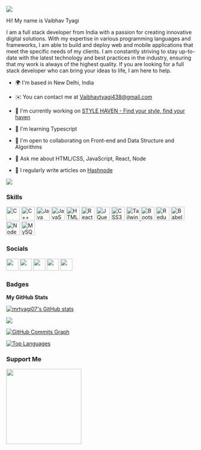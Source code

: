 ![](https://media.tenor.com/2uyENRmiUt0AAAAM/coding.gif)

Hi! My name is Vaibhav Tyagi


I am a full stack developer from India with a passion for creating innovative digital solutions. With my expertise in various programming languages and frameworks, I am able to build and deploy web and mobile applications that meet the specific needs of my clients. I am constantly striving to stay up-to-date with the latest technology and best practices in the industry, ensuring that my work is always of the highest quality. If you are looking for a full stack developer who can bring your ideas to life, I am here to help.



* 🌍  I'm based in New Delhi, India

* ✉️  You can contact me at [Vaibhavtyagi438@gmail.com](mailto:Vaibhavtyagi438@gmail.com)

* 🚀  I'm currently working on [STYLE HAVEN - Find your style, find your haven](https://github.com/mrtyagi07/Style-Haven)

* 🧠  I'm learning Typescript

* 🤝  I'm open to collaborating on Front-end and Data Structure and Algorithms

* 💬 Ask me about HTML/CSS, JavaScript, React, Node

* 📝 I regularly write articles on [Hashnode](https://www.buymeacoffee.com/mrtyagi07)



<a href="https://www.twitter.com/mrtyagi07" target="_blank" rel="noreferrer"><img src="https://img.shields.io/twitter/follow/mrtyagi07?logo=twitter&style=for-the-badge&color=0891b2&labelColor=1c1917"/></a>



### Skills

<p align="left">

<a href="https://docs.microsoft.com/en-us/cpp/?view=msvc-170" target="_blank" rel="noreferrer"><img src="https://raw.githubusercontent.com/danielcranney/readme-generator/main/public/icons/skills/c-colored.svg" width="36" height="36" alt="C" /></a> <a href="https://docs.microsoft.com/en-us/cpp/?view=msvc-170" target="_blank" rel="noreferrer"><img src="https://raw.githubusercontent.com/danielcranney/readme-generator/main/public/icons/skills/cplusplus-colored.svg" width="36" height="36" alt="C++" /></a> <a href="https://www.oracle.com/java/" target="_blank" rel="noreferrer"><img src="https://raw.githubusercontent.com/danielcranney/readme-generator/main/public/icons/skills/java-colored.svg" width="36" height="36" alt="Java" /></a> <a href="https://developer.mozilla.org/en-US/docs/Web/JavaScript" target="_blank" rel="noreferrer"><img src="https://raw.githubusercontent.com/danielcranney/readme-generator/main/public/icons/skills/javascript-colored.svg" width="36" height="36" alt="JavaScript" /></a> <a href="https://developer.mozilla.org/en-US/docs/Glossary/HTML5" target="_blank" rel="noreferrer"><img src="https://raw.githubusercontent.com/danielcranney/readme-generator/main/public/icons/skills/html5-colored.svg" width="36" height="36" alt="HTML5" /></a> <a href="https://reactjs.org/" target="_blank" rel="noreferrer"><img src="https://raw.githubusercontent.com/danielcranney/readme-generator/main/public/icons/skills/react-colored.svg" width="36" height="36" alt="React" /></a> <a href="https://jquery.com/" target="_blank" rel="noreferrer"><img src="https://raw.githubusercontent.com/danielcranney/readme-generator/main/public/icons/skills/jquery-colored.svg" width="36" height="36" alt="JQuery" /></a> <a href="https://www.w3.org/TR/CSS/#css" target="_blank" rel="noreferrer"><img src="https://raw.githubusercontent.com/danielcranney/readme-generator/main/public/icons/skills/css3-colored.svg" width="36" height="36" alt="CSS3" /></a> <a href="https://tailwindcss.com/" target="_blank" rel="noreferrer"><img src="https://raw.githubusercontent.com/danielcranney/readme-generator/main/public/icons/skills/tailwindcss-colored.svg" width="36" height="36" alt="TailwindCSS" /> </a> <a href="https://getbootstrap.com/" target="_blank" rel="noreferrer"><img src="https://raw.githubusercontent.com/danielcranney/readme-generator/main/public/icons/skills/bootstrap-colored.svg" width="36" height="36" alt="Bootstrap" /></a> <a href="https://redux.js.org/" target="_blank" rel="noreferrer"><img src="https://raw.githubusercontent.com/danielcranney/readme-generator/main/public/icons/skills/redux-colored.svg" width="36" height="36" alt="Redux" /></a> <a href="https://babeljs.io/" target="_blank" rel="noreferrer"><img src="https://raw.githubusercontent.com/danielcranney/readme-generator/main/public/icons/skills/babel-colored-dark.svg" width="36" height="36" alt="Babel" /></a> <a href="https://nodejs.org/en/" target="_blank" rel="noreferrer"><img src="https://raw.githubusercontent.com/danielcranney/readme-generator/main/public/icons/skills/nodejs-colored.svg" width="36" height="36" alt="NodeJS" /></a> <a href="https://www.mysql.com/" target="_blank" rel="noreferrer"><img src="https://raw.githubusercontent.com/danielcranney/readme-generator/main/public/icons/skills/mysql-colored.svg" width="36" height="36" alt="MySQL" /></a>

</p>





### Socials



<p align="left"> <a href="https://discord.com/users/mrtyagi07#5439" target="_blank" rel="noreferrer"><img src="https://raw.githubusercontent.com/danielcranney/readme-generator/main/public/icons/socials/discord.svg" width="32" height="32" /></a>   <a href="https://www.github.com/mrtyagi07" target="_blank" rel="noreferrer"><img src="https://raw.githubusercontent.com/danielcranney/readme-generator/main/public/icons/socials/github-dark.svg" width="32" height="32" /></a>  <a href="https://vaibhavtyagi.hashnode.dev" target="_blank" rel="noreferrer"><img src="https://raw.githubusercontent.com/danielcranney/readme-generator/main/public/icons/socials/hashnode.svg" width="32" height="32" /></a>  <a href="http://www.medium.com/mrtyagi07" target="_blank" rel="noreferrer"><img src="https://raw.githubusercontent.com/danielcranney/readme-generator/main/public/icons/socials/medium-dark.svg" width="32" height="32" /></a>  <a href="https://www.twitter.com/mrtyagi07" target="_blank" rel="noreferrer"><img src="https://raw.githubusercontent.com/danielcranney/readme-generator/main/public/icons/socials/twitter.svg" width="32" height="32" /></a></p>



### Badges



<b>My GitHub Stats</b>



<a href="http://www.github.com/mrtyagi07"><img src="https://github-readme-stats.vercel.app/api?username=mrtyagi07&show_icons=true&hide=&count_private=true&title_color=0891b2&text_color=ffffff&icon_color=0891b2&bg_color=1c1917&hide_border=true&show_icons=true" alt="mrtyagi07's GitHub stats" /></a>



<a href="http://www.github.com/mrtyagi07"><img src="https://github-readme-streak-stats.herokuapp.com/?user=mrtyagi07&stroke=ffffff&background=1c1917&ring=0891b2&fire=0891b2&currStreakNum=ffffff&currStreakLabel=0891b2&sideNums=ffffff&sideLabels=ffffff&dates=ffffff&hide_border=true" /></a>



<a href="http://www.github.com/mrtyagi07"><img src="https://activity-graph.herokuapp.com/graph?username=mrtyagi07&bg_color=1c1917&color=ffffff&line=0891b2&point=ffffff&area_color=1c1917&area=true&hide_border=true&custom_title=GitHub%20Commits%20Graph" alt="GitHub Commits Graph" /></a>



<a href="https://github.com/mrtyagi07" align="left"><img src="https://github-readme-stats.vercel.app/api/top-langs/?username=mrtyagi07&langs_count=10&title_color=0891b2&text_color=ffffff&icon_color=0891b2&bg_color=1c1917&hide_border=true&locale=en&custom_title=Top%20%Languages" alt="Top Languages" /></a>



### Support Me



<a href="https://www.buymeacoffee.com/mrtyagi07"><img src="https://cdn.buymeacoffee.com/buttons/v2/default-yellow.png" width="200" /></a>

